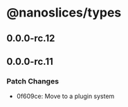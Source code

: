 # @nanoslices/types

## 0.0.0-rc.12

## 0.0.0-rc.11

### Patch Changes

- 0f609ce: Move to a plugin system
